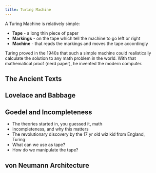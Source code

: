 ```yaml
---
title: Turing Machine
---
```

A Turing Machine is relatively simple:
- **Tape** - a long thin piece of paper
- **Markings** - on the tape which tell the machine to go left or right
- **Machine** - that reads the markings and moves the tape accordingly

Turing proved in the 1940s that such a simple machine could realistically calculate the solution to any math problem in the world. With that mathematical proof (nerd paper), he invented the modern computer.


## The Ancient Texts


## Lovelace and Babbage


## Goedel and Incompleteness
- The theories started in, you guessed it, math
- Incompleteness, and why this matters
- The revolutionary discovery by the 17 yr old wiz kid from England, Turing
- What can we use as tape?
- How do we manipulate the tape?

## von Neumann Architecture